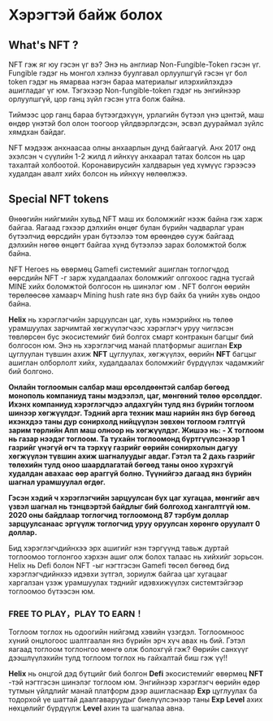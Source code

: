 # Хэрэгтэй байж болох

## What's NFT ? 

NFT гэж яг юу гэсэн үг вэ? Энэ нь англиар Non-Fungible-Token гэсэн үг. Fungible гэдэг нь монгол хэлнээ буулгавал орлуулшгүй гэсэн үг бол token гэдэг нь ямарваа нэгэн бараа материалыг илэрхийлэхдээ ашигладаг үг юм. Тэгэхээр Non-fungible-token гэдэг нь энгийнээр орлуулшгүй, цор ганц зүйл гэсэн утга болж байна.

Тиймээс цор ганц бараа бүтээгдэхүүн, урлагийн бүтээл үнэ цэнтэй, маш өндөр үнэтэй бол олон тоогоор үйлдвэрлэгдсэн, эсвэл дуураймал зүйлс хямдхан байдаг. 

NFT мэдээж анхнаасаа олны анхаарлын дунд байгаагүй. Анх 2017 онд эхэлсэн ч сүүлийн 1-2 жилд л ийнхүү анхаарал татах болсон нь цар тахалтай холбоотой. Коронавирусийн халдварын үед хүмүүс гэрээсээ худалдан авалт хийх болсон нь ийнхүү нөлөөлжээ.

## Special NFT tokens

Өнөөгийн нийгмийн хувьд NFT маш их боломжийг нээж байна гэж харж байгаа. Яагаад гэхээр дэлхийн өнцөг булан бүрийн чадварлаг уран бүтээлчид өөрсдийн уран бүтээлээ  том өрөөндөө сууж байгаад дэлхийн нөгөө өнцөгт байгаа хүнд бүтээлээ зарах боломжтой болж байна.

NFT Heroes нь өвөрмөц Gamefi системийг ашиглан тоглогчдод өөрсдийн NFT -г зарж худалдаалах боломжийг олгохоос гадна тусгай MINE хийх боломжтой болгосон нь шинэлэг юм . NFT болгон өөрийн төрөлөөсөө хамаарч Mining hush rate янз бүр байх ба үнийн хувь ондоо байна. 

**Helix** нь хэрэглэгчийн зарцуулсан цаг, хувь нэмэрийнх нь төлөө урамшуулах зарчимтай хөгжүүлэгчээс хэрэглэгч уруу чиглэсэн төвлөрсөн бус экосистемийг бий болгох смарт контракын багцыг бий болгосон юм. Энэ нь хэрэглэгчид манай платформыг ашиглан **Exp** цуглуулан түвшин ахиж  **NFT** цуглуулах, хөгжүүлэх, өөрийн **NFT** багцыг ашиглан олборлолт хийх, худалдаалах боломжийг бүрдүүлэх чадамжийг бий болгоно.

**Онлайн тоглоомын салбар маш өрсөлдөөнтэй салбар бөгөөд монополь компаниуд таны мэдээлэл, цаг, мөнгөний төлөө өрсөлддөг. Ихэнх компаниуд хэрэглэгчдээ алдахгүйн тулд янз бүрийн тоглоом шинээр хөгжүүлдэг. Тэдний арга техник маш нарийн янз бүр бөгөөд ихэнхдээ таны дур сонирхолд нийцүүлэн зөвхөн тоглоом гэлтгүй зарим төрлийн Апп маш олноор нь хөгжүүлдэг. Жишээ нь:                                                                                                                                                  - X тоглоом нь газар нээдэг тоглоом. Та тухайн тоглоомонд бүртгүүлсэнээр 1 газрийг үнэгүй өгч та тэрхүү газрийг өөрийн сонирхолын дагуу хөгжүүлэн түвшин ахиж шагналуудыг авдаг. Гэтэл та 2 дахь газрийг төлөхийн тулд оноо шаардлагатай бөгөөд таны оноо хүрэхгүй худалдан авахаас өөр араггүй болно. Түүнийгээ дагаад янз бүрийн шагнал урамшуулал өгдөг.**

 **Гэсэн хэдий ч хэрэглэгчийн зарцуулсан бүх цаг хугацаа, мөнгийг авч үзвэл шагнал нь тэнцвэртэй байдлыг бий болгоход хангалтгүй юм. 2020 оны байдлаар тоглогчид тоглоомонд 87 тэрбум доллар зарцуулсанаас эргүүлж тоглогчид уруу оруулсан хөрөнгө оруулалт 0 доллар.**

Бид хэрэглэгчдийнхээ эрх ашигийг нэн тэргүүнд тавьж дуртай тоглоомоо тоглонгоо хэрхэн ашиг олж болох талаас нь хийхийг зорьсон. Helix нь Defi болон NFT -ыг нэгтгэсэн Gamefi төсөл бөгөөд бид хэрэглэгчдийнхээ идэвхи зүтгэл, зориулж байгаа цаг хугацааг харгалзан үзэж урамшуулах тэднийг идэвхижүүлэх системтэйгээр тоглоомоо бүтээсэн юм. 

### FREE TO PLAY，PLAY TO EARN！

Тоглоом тоглох нь одоогийн нийгэмд хэвийн үзэгдэл. Тоглоомноос хүний онцлогоос шалтгаалан янз бүрийн эрч хүч авах нь бий. Гэтэл яагаад тоглоом тоглонгоо мөнгө олж болохгүй гэж? Өөрийн санхүүг дээшлүүлэхийн тулд тоглоом тоглох нь гайхалтай биш гэж үү!!

**Helix** нь онцгой дэд бүтцийг бий болгон **Defi** экосистемийг өвөрмөц **NFT** -тэй нэгтгэсэн шинэлэг тоглоом юм. Энгийнээр хэрэглэгч өөрийн өдөр тутмын үйлдлийг манай платформ дээр ашигласнаар **Exp** цуглуулах ба тодорхой үе шаттай даалгаваруудыг биелүүлсэнээр таны **Exp Level** ахих нөхцөлийг бүрдүүлж **Level** ахин та шагналаа авна.

